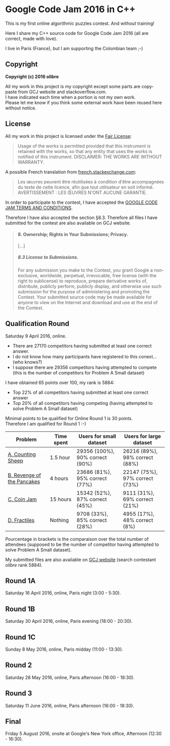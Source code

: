Google Code Jam 2016 in C++
===========================

This is my first online algorithmic puzzles contest. And without training!

Here I share my C++ source code for Google Code Jam 2016 (all are correct, made with love).

I live in Paris (France), but I am supporting the Colombian team ;-) 


Copyright
---------

**Copyright (c) 2016 olibre**

All my work in this project is my copyright except 
some parts are copy-paste from GCJ website and stackoverflow.com.  
I have indicated each time when a portion is not my own work.  
Please let me know if you think some external work have been reused here without notice. 

License
-------

All my work in this project is licensed under the [Fair License](https://en.wikipedia.org/wiki/Fair_License):

> Usage of the works is permitted provided
> that this instrument is retained with the works,
> so that any entity that uses the works
> is notified of this instrument.
> DISCLAIMER: THE WORKS ARE WITHOUT WARRANTY.

A possible French translation from [french.stackexchange.com](http://french.stackexchange.com/questions/7034):

> Les œuvres peuvent être réutilisées
> à condition d'être accompagnées du texte de cette licence,
> afin que tout utilisateur en soit informé.
> AVERTISSEMENT : LES ŒUVRES N'ONT AUCUNE GARANTIE.

In order to participate to the contest,
I have accepted the [GOOGLE CODE JAM TERMS AND CONDITIONS](https://code.google.com/codejam/terms.html).

Therefore I have also accepted the section §8.3.
Therefore all files I have submitted for the contest are also available on GCJ website.

> #### 8. Ownership; Rights in Your Submissions; Privacy.
> [...]
> ##### 8.3 License to Submissions.
> For any submission you make to the Contest,
> you grant Google a non-exclusive, worldwide, perpetual, irrevocable,
> free license (with the right to sublicense) to reproduce,
> prepare derivative works of, distribute, publicly perform,
> publicly display, and otherwise use such submission for the purpose
> of administering and promoting the Contest.
> Your submitted source code may be made available for anyone
> to view on the Internet and download and use at the end of the Contest.


Qualification Round
-------------------

Saturday 9 April 2016, online.

* There are 27170 competitors having submitted at least one correct answer.
* I do not know how many participants have registered to this conext... (who knows?)
* I suppose there are 29356 competitors having attempted to compete   
  (this is the number of competitors for Problem A Small dataset)

I have obtained 65 points over 100, my rank is 5884:

* Top 22% of all competitors having submitted at least one correct answer
* Top 20% of all competitors having competing (having attempted to solve Problem A Small dataset)

Minimal points to be qualified for Online Round 1 is 30 points.  
Therefore I am qualified for Round 1 :-)

| Problem   | Time spent | Users for small dataset | Users for large dataset |
|-----------|-----------------|---------------|---------------|
| [A. Counting Sheep][]          | 1.5 hour | 29356 (100%), 90% correct (90%) | 26216 (89%), 98% correct (88%)
| [B. Revenge of the Pancakes][] | 4 hours  | 23686  (81%), 95% correct (77%) | 22147 (75%), 97% correct (73%)
| [C. Coin Jam][]                | 15 hours | 15342  (52%), 87% correct (45%) |  9111 (31%), 69% correct (21%)
| [D. Fractiles][]               | Nothing  |  9708  (33%), 85% correct (28%) |  4955 (17%), 48% correct  (8%)

Pourcentage in brackets is the comparaison over the total number of attendees
(supposed to be the number of competitor having attempted to solve Problem A Small dataset).

My submitted files are also available on [GCJ website](https://code.google.com/codejam/contest/6254486/scoreboard#vf=1&sp=5881)
(search contestant *olibre* rank 5884).

  [A. Counting Sheep]:          qualification/sheep/README.md
  [B. Revenge of the Pancakes]: qualification/pancakes/README.md
  [C. Coin Jam]:                qualification/jamcoin/README.md
  [D. Fractiles]: https://code.google.com/codejam/contest/6254486/dashboard#s=p3



Round 1A
--------

Saturday 16 April 2016, online, Paris night (3:00 - 5:30).


Round 1B
--------

Saturday 30 April 2016, online, Paris evening (18:00 - 20:30).


Round 1C
--------

Sunday 8 May 2016, online, Paris midday (11:00 - 13:30).


Round 2
-------

Saturday 28 May 2016, online, Paris afternoon (16:00 - 18:30).


Round 3
-------

Saturday 11 June 2016, online, Paris afternoon (16:00 - 18:30).


Final
------

Friday 5 August 2016, onsite at Google's New York office, Afternoon (12:30 - 16:30).

